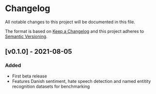 # Changelog

All notable changes to this project will be documented in this file.

The format is based on
[Keep a Changelog](http://keepachangelog.com/en/1.0.0/)
and this project adheres to
[Semantic Versioning](http://semver.org/spec/v2.0.0.html).


## [v0.1.0] - 2021-08-05
### Added
- First beta release
- Features Danish sentiment, hate speech detection and named entitity
  recognition datasets for benchmarking
